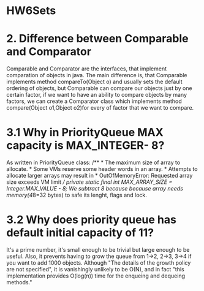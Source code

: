 # HW6Sets
# 2. Difference between Comparable and Comparator
Comparable and Comparator are the interfaces, that implement comparation of objects in java. 
The main difference is, that Comparable implements method compareTo(Object o) and usually sets the default ordering of objects, 
but Comparable can compare our objects just by one certain factor, if we want to have an ability to compare objects by many factors,
we can create a Comparator class which implements method compare(Object o1,Object o2)for every of factor that we want to compare.

# 3.1 Why in PriorityQueue MAX capacity is MAX_INTEGER- 8?
As written in PriorityQueue class:
   /**
     * The maximum size of array to allocate.
     * Some VMs reserve some header words in an array.
     * Attempts to allocate larger arrays may result in
     * OutOfMemoryError: Requested array size exceeds VM limit
     */
    private static final int MAX_ARRAY_SIZE = Integer.MAX_VALUE - 8;
 We subtract 8 because because array needs memory(4*8=32 bytes) to safe its lenght, flags and lock.
 # 3.2 Why does priority queue has default initial capacity of 11?
 It's a prime number, it's small enough to be trivial but large enough to be useful. Also, it prevents having to grow the queue from 1->2,   2->3, 3->4 if you want to add 1000 objects. Although "The details of the growth policy are not specified", it is vanishingly unlikely to be O(N), and in fact "this implementation provides O(log(n)) time for the enqueing and dequeing methods."
